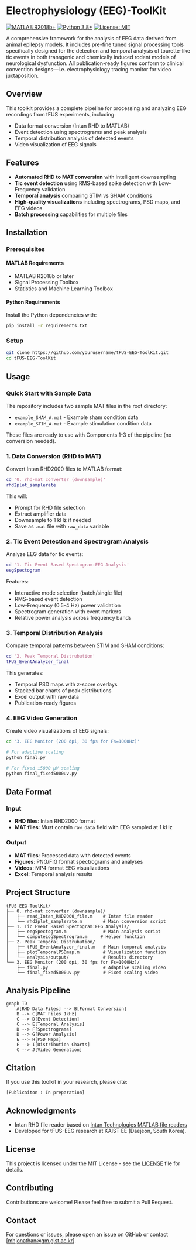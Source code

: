 # Electrophysiology (EEG)-ToolKit

[![MATLAB R2018b+](https://img.shields.io/badge/MATLAB-R2018b+-orange.svg)](https://www.mathworks.com/products/matlab.html)
[![Python 3.8+](https://img.shields.io/badge/python-3.8+-blue.svg)](https://www.python.org/downloads/)
[![License: MIT](https://img.shields.io/badge/License-MIT-green.svg)](https://opensource.org/licenses/MIT)

A comprehensive framework for the analysis of EEG data derived from animal epilepsy models. It includes pre-fine tuned signal processing tools specifically designed for the detection and temporal analysis of tourette-like tic events in both transgenic and chemically induced rodent models of neurological dysfunction. All publication-ready figures conform to clinical convention designs—i.e. electrophysiology tracing monitor for video juxtaposition.

## Overview

This toolkit provides a complete pipeline for processing and analyzing EEG recordings from tFUS experiments, including:
- Data format conversion (Intan RHD to MATLAB)
- Event detection using spectrograms and peak analysis
- Temporal distribution analysis of detected events
- Video visualization of EEG signals
## Features

- **Automated RHD to MAT conversion** with intelligent downsampling
- **Tic event detection** using RMS-based spike detection with Low-Frequency validation
- **Temporal analysis** comparing STIM vs SHAM conditions
- **High-quality visualizations** including spectrograms, PSD maps, and EEG videos
- **Batch processing** capabilities for multiple files

## Installation

### Prerequisites

#### MATLAB Requirements
- MATLAB R2018b or later
- Signal Processing Toolbox
- Statistics and Machine Learning Toolbox

#### Python Requirements
Install the Python dependencies with:
```bash
pip install -r requirements.txt
```

### Setup
```bash
git clone https://github.com/yourusername/tFUS-EEG-ToolKit.git
cd tFUS-EEG-ToolKit
```

## Usage

### Quick Start with Sample Data

The repository includes two sample MAT files in the root directory:
- `example_SHAM_A.mat` - Example sham condition data
- `example_STIM_A.mat` - Example stimulation condition data

These files are ready to use with Components 1-3 of the pipeline (no conversion needed).

### 1. Data Conversion (RHD to MAT)

Convert Intan RHD2000 files to MATLAB format:

```matlab
cd '0. rhd-mat converter (downsample)'
rhd2plot_samplerate
```

This will:
- Prompt for RHD file selection
- Extract amplifier data
- Downsample to 1 kHz if needed
- Save as `.mat` file with `raw_data` variable

### 2. Tic Event Detection and Spectrogram Analysis

Analyze EEG data for tic events:

```matlab
cd '1. Tic Event Based Spectogram:EEG Analysis'
eegSpectogram
```

Features:
- Interactive mode selection (batch/single file)
- RMS-based event detection
- Low-Frequency (0.5-4 Hz) power validation
- Spectrogram generation with event markers
- Relative power analysis across frequency bands

### 3. Temporal Distribution Analysis

Compare temporal patterns between STIM and SHAM conditions:

```matlab
cd '2. Peak Temporal Distrubution'
tFUS_EventAnalyzer_final
```

This generates:
- Temporal PSD maps with z-score overlays
- Stacked bar charts of peak distributions
- Excel output with raw data
- Publication-ready figures

### 4. EEG Video Generation

Create video visualizations of EEG signals:

```bash
cd '3. EEG Monitor (200 dpi, 30 fps for Fs=1000Hz)'

# For adaptive scaling
python final.py

# For fixed ±5000 µV scaling
python final_fixed5000uv.py
```

## Data Format

### Input
- **RHD files**: Intan RHD2000 format
- **MAT files**: Must contain `raw_data` field with EEG sampled at 1 kHz

### Output
- **MAT files**: Processed data with detected events
- **Figures**: PNG/FIG format spectrograms and analyses
- **Videos**: MP4 format EEG visualizations
- **Excel**: Temporal analysis results

## Project Structure

```
tFUS-EEG-ToolKit/
├── 0. rhd-mat converter (downsample)/
│   ├── read_Intan_RHD2000_file.m    # Intan file reader
│   └── rhd2plot_samplerate.m        # Main conversion script
├── 1. Tic Event Based Spectogram:EEG Analysis/
│   ├── eegSpectogram.m              # Main analysis script
│   └── computeLogSpectrogram.m     # Helper function
├── 2. Peak Temporal Distrubution/
│   ├── tFUS_EventAnalyzer_final.m   # Main temporal analysis
│   ├── plotTemporalPSDmap.m         # Visualization function
│   └── analysis/output/             # Results directory
└── 3. EEG Monitor (200 dpi, 30 fps for Fs=1000Hz)/
    ├── final.py                     # Adaptive scaling video
    └── final_fixed5000uv.py         # Fixed scaling video
```

## Analysis Pipeline

```mermaid
graph TD
    A[RHD Data Files] --> B[Format Conversion]
    B --> C[MAT Files 1kHz]
    C --> D[Event Detection]
    C --> E[Temporal Analysis]
    D --> F[Spectrograms]
    D --> G[Power Analysis]
    E --> H[PSD Maps]
    E --> I[Distribution Charts]
    C --> J[Video Generation]
```

## Citation

If you use this toolkit in your research, please cite:

```
[Publicaiton : In preparation]
```

## Acknowledgments

- Intan RHD file reader based on [Intan Technologies MATLAB file readers](https://www.intantech.com/downloads.html?tabSelect=Software&yPos=0)
- Developed for tFUS-EEG research at KAIST EE (Daejeon, South Korea).

## License

This project is licensed under the MIT License - see the [LICENSE](LICENSE) file for details.

## Contributing

Contributions are welcome! Please feel free to submit a Pull Request.

## Contact

For questions or issues, please open an issue on GitHub or contact [mhjonathan@gm.gist.ac.kr].
